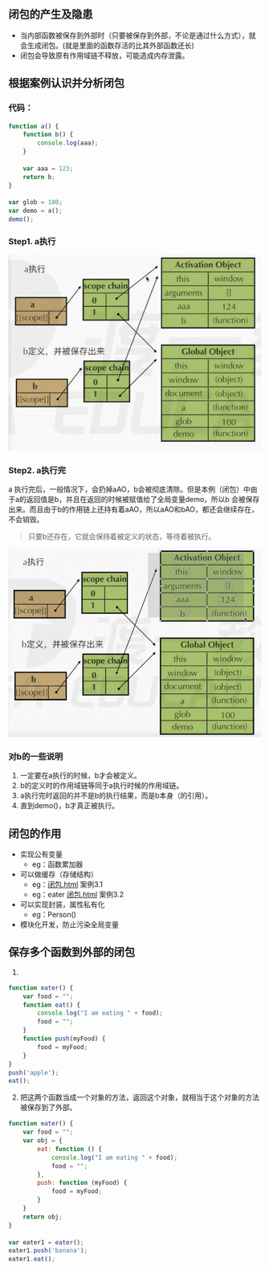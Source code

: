 
## 闭包的产生及隐患
- 当内部函数被保存到外部时（只要被保存到外部，不论是通过什么方式），就会生成闭包。(就是里面的函数存活的比其外部函数还长)
- 闭包会导致原有作用域链不释放，可能造成内存泄露。

## 根据案例认识并分析闭包

### 代码：
```javascript
function a() {
    function b() {
        console.log(aaa);
    }

    var aaa = 123;
    return b;
}

var glob = 100;
var demo = a();
demo();
```

### Step1. a执行
![闭包01](闭包01.png)

### Step2. a执行完
a 执行完后，一般情况下，会扔掉aAO，b会被彻底清除。但是本例（闭包）中由于a的返回值是b，并且在返回的时候被赋值给了全局变量demo，所以b 会被保存出来。而且由于b的作用链上还持有着aAO，所以aAO和bAO，都还会继续存在，不会销毁。

> 只要b还存在，它就会保持着被定义的状态，等待着被执行。

![闭包02](闭包02.png)

### 对b的一些说明
1. 一定要在a执行的时候，b才会被定义。
2. b的定义时的作用域链等同于a执行时候的作用域链。
3. a执行完时返回的并不是b的执行结果，而是b本身（的引用）。
4. 直到demo()，b才真正被执行。

## 闭包的作用
- 实现公有变量
   - eg：函数累加器
- 可以做缓存（存储结构）
   - eg：[闭包.html](闭包.html) 案例3.1
   - eg：eater [闭包.html](闭包.html) 案例3.2
- 可以实现封装，属性私有化
   - eg：Person()
- 模块化开发，防止污染全局变量

## 保存多个函数到外部的闭包
1. 
```javascript
function eater() {
    var food = "";
    function eat() {
        console.log("I am eating " + food);
        food = "";
    }
    function push(myFood) {
        food = myFood;
    }
}
push('apple');
eat();
```
2. 把这两个函数当成一个对象的方法，返回这个对象，就相当于这个对象的方法被保存到了外部。
```javascript
function eater() {
    var food = "";
    var obj = {
        eat: function () {
            console.log("I am eating " + food);
            food = "";
        },
        push: function (myFood) {
            food = myFood;
        }
    }
    return obj;
}

var eater1 = eater();
eater1.push('banana');
eater1.eat();
```

